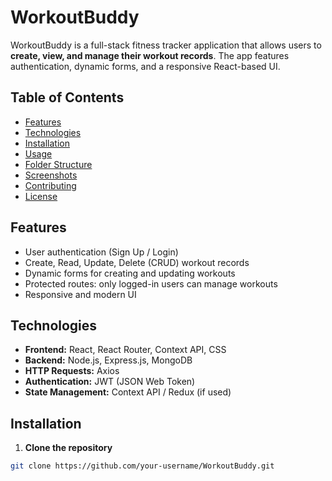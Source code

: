 # WorkoutBuddy

WorkoutBuddy is a full-stack fitness tracker application that allows users to **create, view, and manage their workout records**. The app features authentication, dynamic forms, and a responsive React-based UI.

## Table of Contents
- [Features](#features)
- [Technologies](#technologies)
- [Installation](#installation)
- [Usage](#usage)
- [Folder Structure](#folder-structure)
- [Screenshots](#screenshots)
- [Contributing](#contributing)
- [License](#license)

## Features
- User authentication (Sign Up / Login)
- Create, Read, Update, Delete (CRUD) workout records
- Dynamic forms for creating and updating workouts
- Protected routes: only logged-in users can manage workouts
- Responsive and modern UI

## Technologies
- **Frontend:** React, React Router, Context API, CSS
- **Backend:** Node.js, Express.js, MongoDB
- **HTTP Requests:** Axios
- **Authentication:** JWT (JSON Web Token)
- **State Management:** Context API / Redux (if used)

## Installation

1. **Clone the repository**
```bash
git clone https://github.com/your-username/WorkoutBuddy.git
